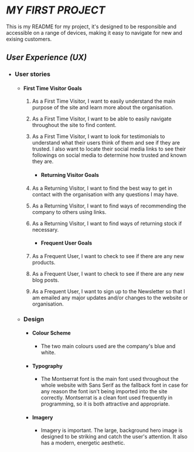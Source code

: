 # **_MY FIRST PROJECT_**

This is my README for my project, it's designed to be responsible and accessible on a range of devices, making it easy to navigate for new and exising customers.

## **_User Experience (UX)_**

-   ### User stories

    -   #### First Time Visitor Goals

        1. As a First Time Visitor, I want to easily understand the main purpose of the site and learn more about the organisation.
        2. As a First Time Visitor, I want to be able to easily navigate throughout the site to find content.
        3. As a First Time Visitor, I want to look for testimonials to understand what their users think of them and see if they are trusted. I also want to locate their social media links to see their followings on social media to determine how trusted and known they are.

            -   #### Returning Visitor Goals

        1. As a Returning Visitor, I want to find the best way to get in contact with the organisation with any questions I may have.
        2. As a Returning Visitor, I want to find ways of recommending the company to others using links.
        3. As a Returning Visitor, I want to find ways of returning stock if necessary.

            -   #### Frequent User Goals
        1. As a Frequent User, I want to check to see if there are any new products.
        2. As a Frequent User, I want to check to see if there are any new blog posts.
        3. As a Frequent User, I want to sign up to the Newsletter so that I am emailed any major updates and/or changes to the website or organisation.

    -   ### Design
        -   #### Colour Scheme
            -   The two main colours used are the company's blue and white.
        -   #### Typography
            -   The Montserrat font is the main font used throughout the whole website with Sans Serif as the fallback font in case for any reason the font isn't being imported into the site correctly. Montserrat is a clean font used frequently in programming, so it is both attractive and appropriate.
        -   #### Imagery
            -   Imagery is important. The large, background hero image is designed to be striking and catch the user's attention. It also has a modern, energetic aesthetic.